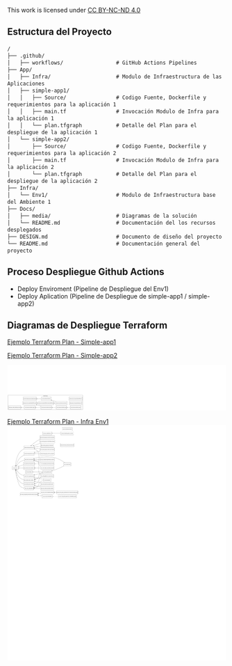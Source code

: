 <p xmlns:cc="http://creativecommons.org/ns#" >This work is licensed under <a href="https://creativecommons.org/licenses/by-nc-nd/4.0/?ref=chooser-v1" target="_blank" rel="license noopener noreferrer" style="display:inline-block;">CC BY-NC-ND 4.0<img style="height:22px!important;margin-left:3px;vertical-align:text-bottom;" src="https://mirrors.creativecommons.org/presskit/icons/cc.svg?ref=chooser-v1" alt=""><img style="height:22px!important;margin-left:3px;vertical-align:text-bottom;" src="https://mirrors.creativecommons.org/presskit/icons/by.svg?ref=chooser-v1" alt=""><img style="height:22px!important;margin-left:3px;vertical-align:text-bottom;" src="https://mirrors.creativecommons.org/presskit/icons/nc.svg?ref=chooser-v1" alt=""><img style="height:22px!important;margin-left:3px;vertical-align:text-bottom;" src="https://mirrors.creativecommons.org/presskit/icons/nd.svg?ref=chooser-v1" alt=""></a></p>

## Estructura del Proyecto

~~~
/
├── .github/
│   ├── workflows/                 # GitHub Actions Pipelines
├── App/
│   ├── Infra/                     # Modulo de Infraestructura de las Aplicaciones
│   ├── simple-app1/
│   │   ├── Source/                # Codigo Fuente, Dockerfile y requerimientos para la aplicación 1
│   │   ├── main.tf                # Invocación Modulo de Infra para la aplicación 1
│   │   └── plan.tfgraph           # Detalle del Plan para el despliegue de la aplicación 1
│   └── simple-app2/
│       ├── Source/                # Codigo Fuente, Dockerfile y requerimientos para la aplicación 2
│       ├── main.tf                # Invocación Modulo de Infra para la aplicación 2
│       └── plan.tfgraph           # Detalle del Plan para el despliegue de la aplicación 2
├── Infra/
│   └── Env1/                      # Modulo de Infraestructura base del Ambiente 1
├── Docs/
│   ├── media/                     # Diagramas de la solución
│   └── README.md                  # Documentación del los recursos desplegados
├── DESIGN.md                      # Documento de diseño del proyecto
└── README.md                      # Documentación general del proyecto
~~~

## Proceso Despliegue Github Actions 

- Deploy Enviroment (Pipeline de Despliegue del Env1)
- Deploy Aplication (Pipeline de Despliegue de simple-app1 / simple-app2)

## Diagramas de Despliegue Terraform
[Ejemplo Terraform Plan - Simple-app1](/App/simple-app1/plan.tfgraph)

[Ejemplo Terraform Plan - Simple-app2](/App/simple-app2/plan.tfgraph)

![Diagrama de la app](/Docs/media/app-infra.svg)

[Ejemplo Terraform Plan - Infra Env1](/Infra/Env1/plan.tfgraph)
![Diagrama de la solución](/Docs/media/infra.svg)




